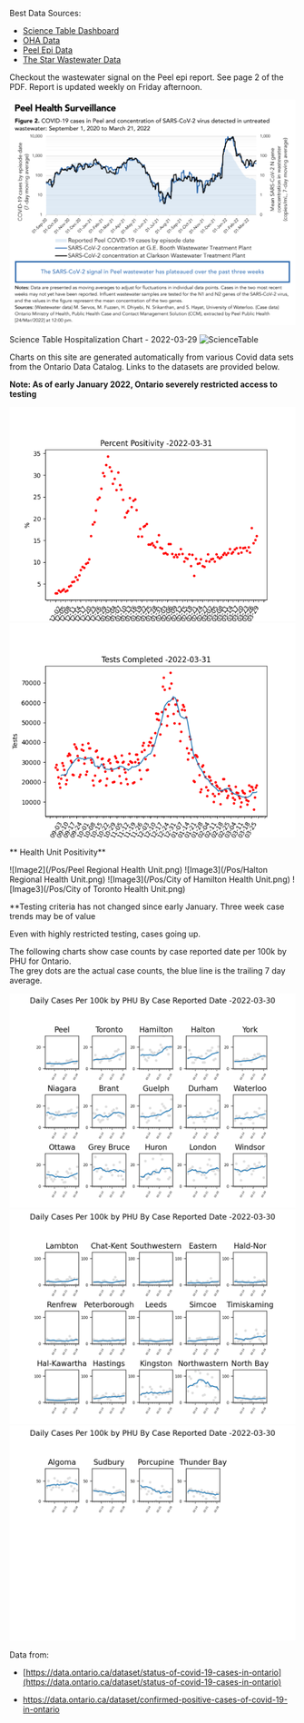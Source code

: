 Best Data Sources:
* [Science Table Dashboard](https://covid19-sciencetable.ca/ontario-dashboard/)
* [OHA Data](https://www.oha.com/news/covid-19-hospital-capacity-update)
* [Peel Epi Data](https://www.peelregion.ca/coronavirus/case-status/)
* [The Star Wastewater Data](https://www.thestar.com/news/gta/2022/03/22/is-covid-surging-or-declining-in-the-gta-use-our-map-to-see-wastewater-trends-for-your-area.html)

Checkout the wastewater signal on the Peel epi report.  See page 2 of the PDF.  Report is updated weekly on Friday afternoon.

![Imageww](/Peel_Wastewater.png)

Science Table Hospitalization Chart - 2022-03-29
![ScienceTable](https://covid19-sciencetable.ca/wp-content/uploads/2022/03/2022-03-30-Daily-COVID-19-Hospitalizations-and-ICU-Occupancy-in-Ontario.png)

Charts on this site are generated automatically from various Covid data sets from the Ontario Data Catalog.
Links to the datasets are provided below.


<!--
Here you will find plots below for all Ontario Public Health units normalized to daily cases
per 100k.  On linked pages below you will find case counts by age for some of the larger health units
along with charts for licensed child care and school settings. 

* [By Age](/byAge.md)
* [Schools](/schools.md)
* [Licensed Child Care](/LCC.md)

Data from:

* [https://data.ontario.ca/dataset/status-of-covid-19-cases-in-ontario](https://data.ontario.ca/dataset/status-of-covid-19-cases-in-ontario) 

* [https://data.ontario.ca/dataset/confirmed-positive-cases-of-covid-19-in-ontario ](https://data.ontario.ca/dataset/confirmed-positive-cases-of-covid-19-in-ontario) 

* [https://data.ontario.ca/dataset/summary-of-cases-in-schools](https://data.ontario.ca/dataset/summary-of-cases-in-schools)

* [https://data.ontario.ca/dataset/summary-of-cases-in-licensed-child-care-settings](https://data.ontario.ca/dataset/summary-of-cases-in-licensed-child-care-settings)


The following charts show case counts by case reported date per 100k by PHU for Ontario.  
The grey dots are the actual case counts, the blue line is the trailing 7 day average.

-->


**Note:  As of early January 2022, Ontario severely restricted access to testing**

![Image0](/pos.png)
![Image1](/tests.png)

** Health Unit Positivity**

![Image2](/Pos/Peel Regional Health Unit.png)
![Image3](/Pos/Halton Regional Health Unit.png)
![Image3](/Pos/City of Hamilton Health Unit.png)
![Image3](/Pos/City of Toronto Health Unit.png)



**Testing criteria has not changed since early January.  Three week case trends may be of value

Even with highly restricted testing, cases going up.

The following charts show case counts by case reported date per 100k by PHU for Ontario.  
The grey dots are the actual case counts, the blue line is the trailing 7 day average.


![Image1](/PHU/Ontario_Chart1.png)
![Image2](/PHU/Ontario_Chart2.png)
![Image3](/PHU/Ontario_Chart3.png)

Data from:

* [https://data.ontario.ca/dataset/status-of-covid-19-cases-in-ontario](https://data.ontario.ca/dataset/status-of-covid-19-cases-in-ontario) 

* [https://data.ontario.ca/dataset/confirmed-positive-cases-of-covid-19-in-ontario ](https://data.ontario.ca/dataset/confirmed-positive-cases-of-covid-19-in-ontario) 

